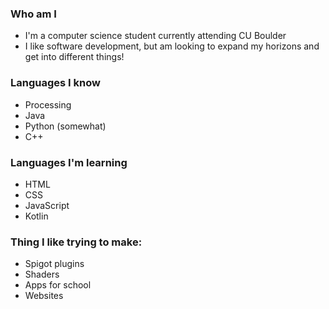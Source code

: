### Who am I 
- I'm a computer science student currently attending CU Boulder
- I like software development, but am looking to expand my horizons and get into different things!

### Languages I know
- Processing
- Java
- Python (somewhat)
- C++

### Languages I'm learning
- HTML
- CSS
- JavaScript
- Kotlin

### Thing I like trying to make:
- Spigot plugins
- Shaders
- Apps for school
- Websites
